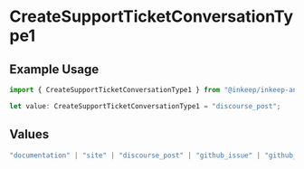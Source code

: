 # CreateSupportTicketConversationType1

## Example Usage

```typescript
import { CreateSupportTicketConversationType1 } from "@inkeep/inkeep-analytics/models/components";

let value: CreateSupportTicketConversationType1 = "discourse_post";
```

## Values

```typescript
"documentation" | "site" | "discourse_post" | "github_issue" | "github_discussion" | "stackoverflow_question" | "discord_forum_post" | "discord_message" | "custom_question_answer"
```